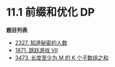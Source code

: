 # 11.1 前缀和优化 DP

**题目列表**

- [2327. 知道秘密的人数](https://leetcode.cn/problems/number-of-people-aware-of-a-secret/description/)
- [1871. 跳跃游戏 VII](https://leetcode.cn/problems/jump-game-vii/description/)
- [3473. 长度至少为 M 的 K 个子数组之和](https://leetcode.cn/problems/sum-of-k-subarrays-with-length-at-least-m/description/)
